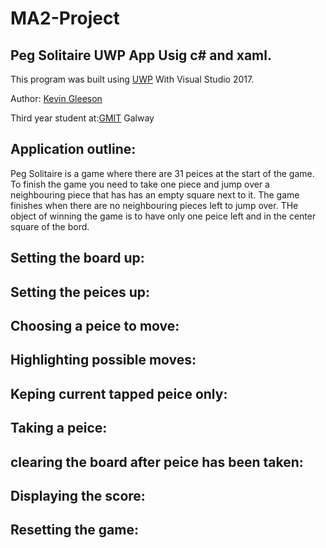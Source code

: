 # MA2-Project
## Peg Solitaire UWP App Usig c# and xaml.


This program was built using [UWP](https://docs.microsoft.com/en-us/windows/uwp/get-started/universal-application-platform-guide) With Visual Studio 2017.

Author: [Kevin Gleeson](https://github.com/kevgleeson78)

Third year student at:[GMIT](http://gmit.ie) Galway

## Application outline:
Peg Solitaire is a game where there are 31 peices at the start of the game.
To finish the game you need to take one piece and jump over a neighbouring piece that has has an empty square next to it.
The game finishes when there are no neighbouring pieces left to jump over.
THe object of winning the game is to have only one peice left and in the center square of the bord.

## Setting the board up:



## Setting the peices up:


## Choosing a peice to move:


## Highlighting possible moves:



## Keping current tapped peice only:




## Taking a peice:

## clearing the board after peice has been taken:


## Displaying the score:


## Resetting the game:
